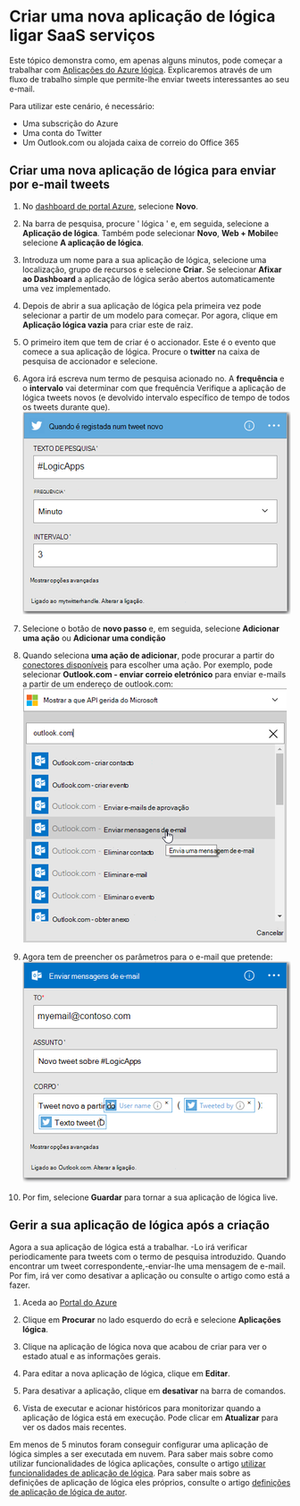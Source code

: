 <properties
    pageTitle="Criar uma aplicação de lógica | Microsoft Azure"
    description="Saiba como criar uma aplicação de lógica ligar SaaS serviços"
    authors="jeffhollan"
    manager="dwrede"
    editor=""
    services="logic-apps"
    documentationCenter=""/>

<tags
    ms.service="logic-apps"
    ms.workload="na"
    ms.tgt_pltfrm="na"
    ms.devlang="na"
    ms.topic="get-started-article"
    ms.date="10/18/2016"
    ms.author="jehollan"/>

# <a name="create-a-new-logic-app-connecting-saas-services"></a>Criar uma nova aplicação de lógica ligar SaaS serviços

Este tópico demonstra como, em apenas alguns minutos, pode começar a trabalhar com [Aplicações do Azure lógica](app-service-logic-what-are-logic-apps.md). Explicaremos através de um fluxo de trabalho simple que permite-lhe enviar tweets interessantes ao seu e-mail.

Para utilizar este cenário, é necessário:

- Uma subscrição do Azure
- Uma conta do Twitter
- Um Outlook.com ou alojada caixa de correio do Office 365

## <a name="create-a-new-logic-app-to-email-you-tweets"></a>Criar uma nova aplicação de lógica para enviar por e-mail tweets

1. No [dashboard de portal Azure](https://portal.azure.com), selecione **Novo**. 
2. Na barra de pesquisa, procure ' lógica ' e, em seguida, selecione a **Aplicação de lógica**. Também pode selecionar **Novo**, **Web + Mobile**e selecione **A aplicação de lógica**. 
3. Introduza um nome para a sua aplicação de lógica, selecione uma localização, grupo de recursos e selecione **Criar**.  Se selecionar **Afixar ao Dashboard** a aplicação de lógica serão abertos automaticamente uma vez implementado.  
4. Depois de abrir a sua aplicação de lógica pela primeira vez pode selecionar a partir de um modelo para começar.  Por agora, clique em **Aplicação lógica vazia** para criar este de raiz. 
1. O primeiro item que tem de criar é o accionador.  Este é o evento que comece a sua aplicação de lógica.  Procure o **twitter** na caixa de pesquisa de accionador e selecione.
7. Agora irá escreva num termo de pesquisa acionado no.  A **frequência** e o **intervalo** vai determinar com que frequência Verifique a aplicação de lógica tweets novos (e devolvido intervalo específico de tempo de todos os tweets durante que).
    ![Pesquisa do twitter](./media/app-service-logic-create-a-logic-app/twittersearch.png)

5. Selecione o botão de **novo passo** e, em seguida, selecione **Adicionar uma ação** ou **Adicionar uma condição**
6. Quando seleciona **uma ação de adicionar**, pode procurar a partir do [conectores disponíveis](../connectors/apis-list.md) para escolher uma ação. Por exemplo, pode selecionar **Outlook.com - enviar correio eletrónico** para enviar e-mails a partir de um endereço de outlook.com:  
    ![Ações](./media/app-service-logic-create-a-logic-app/actions.png)

7. Agora tem de preencher os parâmetros para o e-mail que pretende:  ![parâmetros](./media/app-service-logic-create-a-logic-app/parameters.png)

8. Por fim, selecione **Guardar** para tornar a sua aplicação de lógica live.

## <a name="manage-your-logic-app-after-creation"></a>Gerir a sua aplicação de lógica após a criação

Agora a sua aplicação de lógica está a trabalhar. -Lo irá verificar periodicamente para tweets com o termo de pesquisa introduzido. Quando encontrar um tweet correspondente,-enviar-lhe uma mensagem de e-mail. Por fim, irá ver como desativar a aplicação ou consulte o artigo como está a fazer.

1. Aceda ao [Portal do Azure](https://portal.azure.com)

1. Clique em **Procurar** no lado esquerdo do ecrã e selecione **Aplicações lógica**.

2. Clique na aplicação de lógica nova que acabou de criar para ver o estado atual e as informações gerais.

3. Para editar a nova aplicação de lógica, clique em **Editar**.

5. Para desativar a aplicação, clique em **desativar** na barra de comandos.

1. Vista de executar e acionar históricos para monitorizar quando a aplicação de lógica está em execução.  Pode clicar em **Atualizar** para ver os dados mais recentes.

Em menos de 5 minutos foram conseguir configurar uma aplicação de lógica simples a ser executada em nuvem. Para saber mais sobre como utilizar funcionalidades de lógica aplicações, consulte o artigo [utilizar funcionalidades de aplicação de lógica]. Para saber mais sobre as definições de aplicação de lógica eles próprios, consulte o artigo [definições de aplicação de lógica de autor](app-service-logic-author-definitions.md).

<!-- Shared links -->
[Azure portal]: https://portal.azure.com
[Utilizar funcionalidades de aplicação de lógica]: app-service-logic-create-a-logic-app.md
